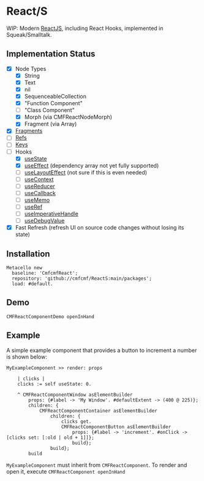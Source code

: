 # React/S

WIP: Modern [ReactJS](https://reactjs.org), including React Hooks, implemented in Squeak/Smalltalk.

## Implementation Status


- [x] Node Types
  - [x] String
  - [x] Text
  - [x] nil
  - [x] SequenceableCollection
  - [x] "Function Component"
  - [ ] "Class Component"
  - [x] Morph (via CMFReactNodeMorph)
  - [x] Fragment (via Array)
- [x] [Fragments](https://reactjs.org/docs/fragments.html)
- [ ] [Refs](https://reactjs.org/docs/refs-and-the-dom.html)
- [ ] [Keys](https://reactjs.org/docs/lists-and-keys.html)
- [ ] Hooks
  - [x] [useState](https://reactjs.org/docs/hooks-state.html)
  - [x] [useEffect](https://reactjs.org/docs/hooks-effect.html) (dependency array not yet fully supported)
  - [ ] [useLayoutEffect](https://reactjs.org/docs/hooks-reference.html#uselayouteffect) (not sure if this is even needed)
  - [ ] [useContext](https://reactjs.org/docs/hooks-reference.html#usecontext)
  - [ ] [useReducer](https://reactjs.org/docs/hooks-reference.html#usereducer)
  - [ ] [useCallback](https://reactjs.org/docs/hooks-reference.html#usecallback)
  - [ ] [useMemo](https://reactjs.org/docs/hooks-reference.html#usememo)
  - [ ] [useRef](https://reactjs.org/docs/hooks-reference.html#useref)
  - [ ] [useImperativeHandle](https://reactjs.org/docs/hooks-reference.html#useimperativehandle)
  - [ ] [useDebugValue](https://reactjs.org/docs/hooks-reference.html#usedebugvalue)
- [x] Fast Refresh (refresh UI on source code changes without losing its state)

## Installation

```smalltalk
Metacello new
  baseline: 'CmfcmfReact';
  repository: 'github://cmfcmf/ReactS:main/packages';
  load: #default.
```

## Demo

```smalltalk
CMFReactComponentDemo openInHand
```

## Example

A simple example component that provides a button to increment a number is shown below:

```smalltalk
MyExampleComponent >> render: props

	| clicks |
	clicks := self useState: 0.
	
	^ CMFReactComponentWindow asElementBuilder
		props: {#label -> 'My Window'. #defaultExtent -> (400 @ 225)};
		children: {
			CMFReactComponentContainer asElementBuilder
				children: {
					clicks get.
					CMFReactComponentButton asElementBuilder
						props: {#label -> 'increment'. #onClick -> [clicks set: [:old | old + 1]]};
						build};
				build};
		build
```

`MyExampleComponent` must inherit from `CMFReactComponent`. To render and open it, execute `CMFReactComponent openInHand`
